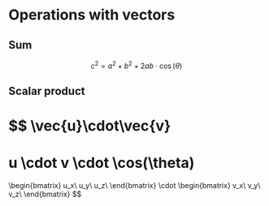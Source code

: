 # Operations with vectors

## Sum

$$
c^2 = a^2 + b^2 + 2ab \cdot \cos(\theta)
$$

## Scalar product

$$
\vec{u}\cdot\vec{v}
=
u \cdot v \cdot \cos(\theta)
=
\begin{bmatrix}
    u_x\\
    u_y\\
    u_z\\
\end{bmatrix}
\cdot
\begin{bmatrix}
    v_x\\
    v_y\\
    v_z\\
\end{bmatrix}
$$